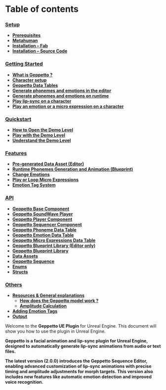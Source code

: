 
# Table of contents

### **[Setup](./docs/Setup.md)**

- **[Prerequisites](./docs/Setup.md#11-prerequisites)**
- **[Metahuman](./docs/Setup.md#12-metahuman)**
- **[Installation – Fab](./docs/Setup.md#13-installation---fab)**
- **[Installation – Source Code](./docs/Setup.md#14-installation---source-code)**

### **[Getting Started](./docs/GettingStarted.md)**

- **[What is Geppetto ?](./docs/GettingStarted.md#21-what-is-geppetto)**
- **[Character setup](./docs/GettingStarted.md#22-character-setup)**
- **[Geppetto Data Tables](./docs/GettingStarted.md#23-geppetto-data-tables)**
- **[Generate phonemes and emotions in the editor](./docs/GettingStarted.md#24-generate-phonemes-and-emotions-in-the-editor)**
- **[Generate phonemes and emotions on runtime](./docs/GettingStarted.md#25-generate-phonemes-and-emotions-on-runtime)**
- **[Play lip-sync on a character](./docs/GettingStarted.md#26-play-lip-sync-on-a-character)**
- **[Play an emotion or a micro expression on a character](./docs/GettingStarted.md#27-play-an-emotion-or-a-micro-expression-on-a-character)**

### **[Quickstart](./docs/Quickstart.md)**

- **[How to Open the Demo Level](./docs/Quickstart.md#21-how-to-open-the-demo-level)**
- **[Play with the Demo Level](./docs/Quickstart.md#22-play-with-the-demo-level)**
- **[Understand the Demo Level](./docs/Quickstart.md#23-understand-the-demo-level)**


### **[Features](./docs/Features.md)**

- **[Pre-generated Data Asset (Editor)](./docs/Features.md#31-pre-generated-data-asset-editor)**
- **[Runtime Phonemes Generation and Animation (Blueprint)](./docs/Features.md#32-runtime-phonemes-generation-and-animation-blueprint)**
- **[Change Emotions](./docs/Features.md#33-change-emotions)**
- **[Play or Loop Micro Expressions](./docs/Features.md#34-play-or-loop-micro-expressions)**
- **[Emotion Tag System](./docs/Features.md#35-emotion-tag-system)**


### **[API](./docs/API.md)**

- **[Geppetto Base Component](./docs/API.md#41-geppetto-base-component)**
- **[Geppetto SoundWave Player](./docs/API.md#42-geppetto-soundwave-player)**
- **[Geppetto Player Component](./docs/API.md#43-geppetto-player-component)**
- **[Geppetto Sequencer Component](./docs/API.md#44-geppetto-sequencer-component)**
- **[Geppetto Phoneme Data Table](./docs/API.md#45-geppetto-phoneme-data-table)**
- **[Geppetto Emotion Data Table](./docs/API.md#46-geppetto-emotion-data-table)**
- **[Geppetto Micro Expressions Data Table](./docs/API.md#47-geppetto-micro-expressions-data-table)**
- **[Geppetto Blueprint Library (Editor only)](./docs/API.md#48-geppetto-blueprint-library-editor-only)**
- **[Geppetto Blueprint Library](./docs/API.md#49-geppetto-blueprint-library)**
- **[Data Assets](./docs/API.md#410-data-assets)**
- **[Geppetto Sequence](./docs/API.md#411-geppetto-sequence)**
- **[Enums](./docs/API.md#412-enums)**
- **[Structs](./docs/API.md#413-structs)**

### **[Others](./docs/Others.md)**

- **[Resources & General explanations](./docs/Others.md#5-resources--general-explanations)**
  - **[How does the Geppetto model work ?](./docs/Others.md#51-how-does-the-geppetto-model-work)**
  - **[Amplitude Calculation](./docs/Others.md#52-amplitude-calculation)**
- **[Adding Emotion Tags](./docs/Others.md#6-adding-emotion-tags)**
- **[Output](./docs/Others.md#7-output)**


Welcome to the **Geppetto UE Plugin** for Unreal Engine. This document will show you how to use the plugin in Unreal Engine.

**Geppetto is a facial animation and lip-sync plugin for Unreal Engine, designed to automatically generate lip-sync animations from audio or text files.**

**The latest version (2.0.0) introduces the Geppetto Sequence Editor, enabling advanced customization of lip-sync animations with precise timing and amplitude adjustments for morph targets. This version also includes new features like automatic emotion detection and improved voice recognition.**